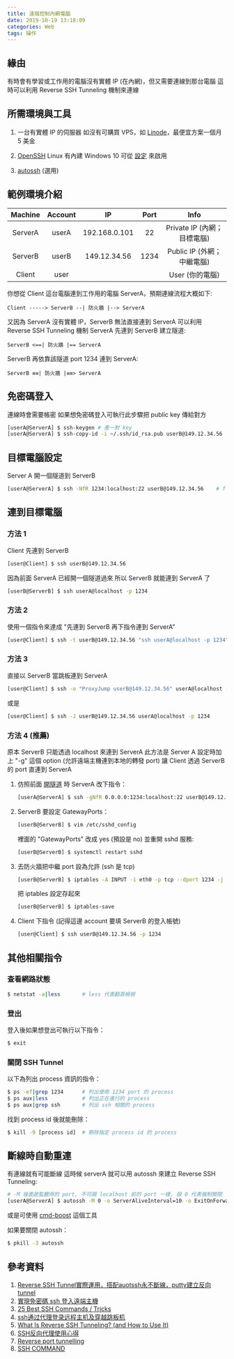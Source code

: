 ```yaml
---
title: 遠端控制內網電腦
date: 2019-10-19 13:18:09
categories: Web
tags: 操作
---
```


## 緣由

有時會有學習或工作用的電腦沒有實體 IP (在內網)，但又需要連線到那台電腦
這時可以利用 Reverse SSH Tunneling 機制來連線

## 所需環境與工具

1. 一台有實體 IP 的伺服器
   如沒有可購買 VPS，如 [Linode](https://www.linode.com/)，最便宜方案一個月 5 美金

2. [OpenSSH](https://www.openssh.com/)
   Linux 有內建
   Windows 10 可從 [設定](https://jcutrer.com/windows/install-openssh-on-windows10) 來啟用

3. [autossh](https://www.harding.motd.ca/autossh/) (選用)

## 範例環境介紹

| Machine | Account |      IP       | Port  |            Info             |
| :-----: | :-----: | :-----------: | :---: | :-------------------------: |
| ServerA |  userA  | 192.168.0.101 |  22   | Private IP (內網；目標電腦) |
| ServerB |  userB  | 149.12.34.56  | 1234  | Public IP (外網；中繼電腦)  |
| Client  |  user   |               |       |       User (你的電腦)       |

你想從 Client 這台電腦連到工作用的電腦 ServerA，預期連線流程大概如下:  

```text
Client -----> ServerB --| 防火牆 |--> ServerA
```

又因為 ServerA 沒有實體 IP，ServerB 無法直接連到 ServerA
可以利用 Reverse SSH Tunneling 機制
ServerA 先連到 ServerB 建立隧道:

```text
ServerB <==| 防火牆 |== ServerA
```

ServerB 再依靠該隧道 port 1234 連到 ServerA:

```text
ServerB ≡≡| 防火牆 |≡≡> ServerA
```

## 免密碼登入

連線時會需要帳密
如果想免密碼登入可執行此步驟把 public key 傳給對方

```bash
[userA@ServerA] $ ssh-keygen # 產一對 key
[userA@ServerA] $ ssh-copy-id -i ~/.ssh/id_rsa.pub userB@149.12.34.56   # 把 public key 送給對方
```

## 目標電腦設定

Server A 開一個隧道到 ServerB

```bash
[userA@ServerA] $ ssh -NfR 1234:localhost:22 userB@149.12.34.56    # f 代表背景執行
```

## 連到目標電腦

### 方法 1

Client 先連到 ServerB

```bash
[user@Client] $ ssh userB@149.12.34.56
```

因為前面 ServerA 已經開一個隧道過來
所以 ServerB 就能連到 ServerA 了

```bash
[userB@ServerB] $ ssh userA@localhost -p 1234
```

### 方法 2

使用一個指令來達成 "先連到 ServerB 再下指令連到 ServerA"

```bash
[user@Client] $ ssh -t userB@149.12.34.56 "ssh userA@localhost -p 1234"
```

### 方法 3

直接以 ServerB 當跳板連到 ServerA

```bash
[user@Client] $ ssh -o "ProxyJump userB@149.12.34.56" userA@localhost -p 1234
```

或是

```bash
[user@Client] $ ssh -J userB@149.12.34.56 userA@localhost -p 1234
```

### 方法 4 (推薦)

原本 ServerB 只能透過 localhost 來連到 ServerA
此方法是 Server A 設定時加上 "-g" 這個 option
(允許遠端主機連到本地的轉發 port)
讓 Client 透過 ServerB 的 port 直連到 ServerA

1. 仿照前面 [開隧道](#目標電腦設定) 時 ServerA 改下指令：

    ```bash
    [userA@ServerA] $ ssh -gNfR 0.0.0.0:1234:localhost:22 userB@149.12.34.56
    ```

2. ServerB 要設定 GatewayPorts：

    ```bash
    [userB@ServerB] $ vim /etc/sshd_config
    ```

    裡面的 "GatewayPorts" 改成 yes (預設是 no) 並重開 sshd 服務:

    ```bash
    [userB@ServerB] $ systemctl restart sshd
    ```

3. 去防火牆把中繼 port 設為允許 (ssh 是 tcp)

    ```bash
    [userB@ServerB] $ iptables -A INPUT -i eth0 -p tcp --dport 1234 -j ACCEPT
    ```

    把 iptables 設定存起來

    ```bash
    [userB@ServerB] $ iptables-save
    ```

4. Client 下指令 (記得這邊 account 要填 ServerB 的登入帳號)

    ```bash
    [user@Client] $ ssh userB@149.12.34.56 -p 1234
    ```

## 其他相關指令

### 查看網路狀態

```bash
$ netstat -a|less       # less 代表翻頁檢視
```

### 登出

登入後如果想登出可執行以下指令：

```bash
$ exit
```

### 關閉 SSH Tunnel

以下為列出 process 資訊的指令：

```bash
$ ps -ef|grep 1234      # 列出使用 1234 port 的 process
$ ps aux|less           # 列出正在進行的 process
$ ps aux|grep ssh       # 列出 ssh 相關的 process
```

找到 process id 後就能刪除：

```bash
$ kill -9 [process id]  # 刪除指定 process id 的 process
```

## 斷線時自動重連

有連線就有可能斷線
這時候 serverA 就可以用 autossh 來建立 Reverse SSH Tunneling:

```bash
# -M 後面是監聽用的 port, 不可跟 localhost 前的 port 一樣, 設 0 代表強制關閉
[userA@ServerA] $ autossh -M 0 -o ServerAliveInterval=10 -o ExitOnForwardFailure=yes -gNfR 1234:localhost:22 userB@149.12.34.56
```

或是可使用 [cmd-boost](https://www.npmjs.com/package/cmd-boost) 這個工具

如果要關閉 autossh：

```bash
$ pkill -3 autossh
```

## 參考資料

1. [Reverse SSH Tunnel實際運用，搭配auotssh永不斷線，putty建立反向tunnel](https://easylife.tw/2043)
2. [實現免密碼 ssh 登入遠端主機](http://blog.codylab.com/cmd-ssh-copy-id/)
3. [25 Best SSH Commands / Tricks](https://blog.urfix.com/25-ssh-commands-tricks/)
4. [ssh通过代理登录远程主机及穿越跳板机](https://www.xiebruce.top/650.html)
5. [What Is Reverse SSH Tunneling? (and How to Use It)](https://www.howtogeek.com/428413/what-is-reverse-ssh-tunneling-and-how-to-use-it/)
6. [SSH反向代理使用心得](https://www.zhoumingzhi.com/2013/05/17/reverse-ssh-tunneling/)
7. [Reverse port tunnelling](https://askubuntu.com/questions/50064/reverse-port-tunnelling)
8. [SSH COMMAND](https://www.ssh.com/ssh/command/)

